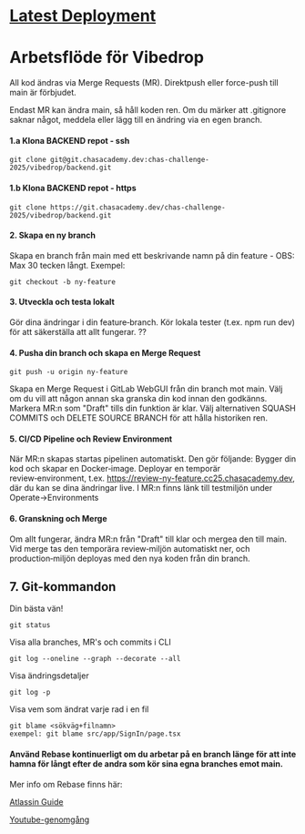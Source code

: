 
# [Latest Deployment](https://vibedrop-backend.cc25.chasacademy.dev/)

# Arbetsflöde för Vibedrop

All kod ändras via Merge Requests (MR).
Direktpush eller force-push till main är förbjudet.

Endast MR kan ändra main, så håll koden ren.
Om du märker att .gitignore saknar något, meddela eller lägg till en ändring via en egen branch.

#### 1.a Klona BACKEND repot - ssh
```
git clone git@git.chasacademy.dev:chas-challenge-2025/vibedrop/backend.git
```
#### 1.b Klona BACKEND repot - https
```
git clone https://git.chasacademy.dev/chas-challenge-2025/vibedrop/backend.git
```

#### 2. Skapa en ny branch
Skapa en branch från main med ett beskrivande namn på din feature - OBS: Max 30 tecken långt.
Exempel:
```
git checkout -b ny-feature
```

#### 3. Utveckla och testa lokalt

Gör dina ändringar i din feature‑branch.
Kör lokala tester (t.ex. npm run dev) för att säkerställa att allt fungerar. ??

#### 4. Pusha din branch och skapa en Merge Request
```
git push -u origin ny-feature
```
Skapa en Merge Request i GitLab WebGUI från din branch mot main.
Välj om du vill att någon annan ska granska din kod innan den godkänns.
Markera MR:n som "Draft" tills din funktion är klar.
Välj alternativen SQUASH COMMITS och DELETE SOURCE BRANCH för att hålla historiken ren.

#### 5. CI/CD Pipeline och Review Environment

När MR:n skapas startas pipelinen automatiskt. Den gör följande:
Bygger din kod och skapar en Docker‑image.
Deployar en temporär review‑environment, t.ex. https://review-ny-feature.cc25.chasacademy.dev, där du kan se dina ändringar live.
I MR:n finns länk till testmiljön under Operate->Environments

#### 6. Granskning och Merge

Om allt fungerar, ändra MR:n från "Draft" till klar och mergea den till main.
Vid merge tas den temporära review‑miljön automatiskt ner, och production‑miljön deployas med den nya koden från din branch.

## 7. Git-kommandon

Din bästa vän!
```
git status
```
Visa alla branches, MR's och commits i CLI
```
git log --oneline --graph --decorate --all
```
Visa ändringsdetaljer
```
git log -p
```
Visa vem som ändrat varje rad i en fil
```
git blame <sökväg+filnamn>
exempel: git blame src/app/SignIn/page.tsx 
```


#### Använd Rebase kontinuerligt om du arbetar på en branch länge för att inte hamna för långt efter de andra som kör sina egna branches emot main.

Mer info om Rebase finns här:

[Atlassin Guide](https://www.atlassian.com/git/tutorials/rewriting-history/git-rebase)

[Youtube-genomgång](https://www.youtube.com/watch?v=f1wnYdLEpgI)
